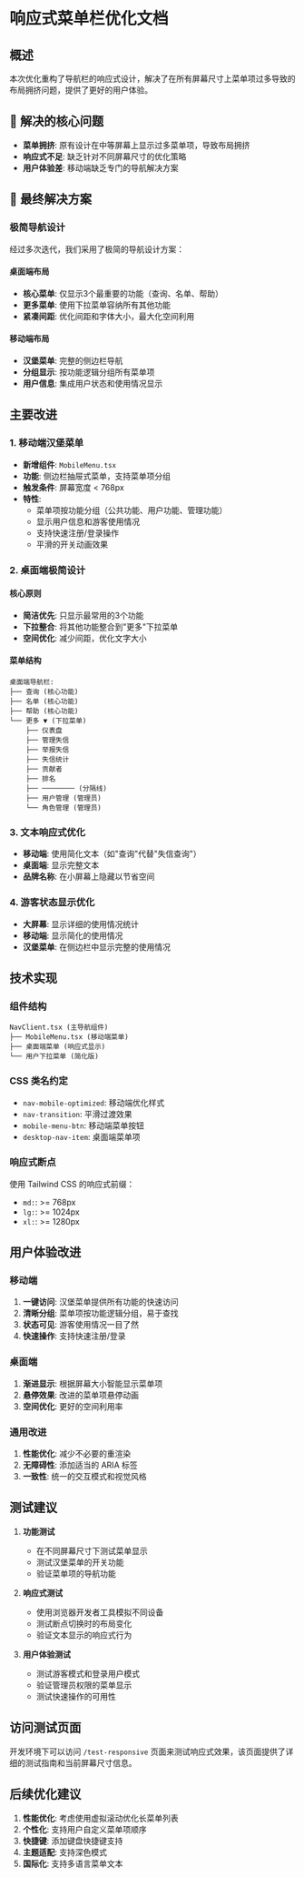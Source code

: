 # 响应式菜单栏优化文档

## 概述

本次优化重构了导航栏的响应式设计，解决了在所有屏幕尺寸上菜单项过多导致的布局拥挤问题，提供了更好的用户体验。

## 🎯 解决的核心问题

- **菜单拥挤**: 原有设计在中等屏幕上显示过多菜单项，导致布局拥挤
- **响应式不足**: 缺乏针对不同屏幕尺寸的优化策略
- **用户体验差**: 移动端缺乏专门的导航解决方案

## 🚀 最终解决方案

### 极简导航设计

经过多次迭代，我们采用了极简的导航设计方案：

#### 桌面端布局
- **核心菜单**: 仅显示3个最重要的功能（查询、名单、帮助）
- **更多菜单**: 使用下拉菜单容纳所有其他功能
- **紧凑间距**: 优化间距和字体大小，最大化空间利用

#### 移动端布局
- **汉堡菜单**: 完整的侧边栏导航
- **分组显示**: 按功能逻辑分组所有菜单项
- **用户信息**: 集成用户状态和使用情况显示

## 主要改进

### 1. 移动端汉堡菜单

- **新增组件**: `MobileMenu.tsx`
- **功能**: 侧边栏抽屉式菜单，支持菜单项分组
- **触发条件**: 屏幕宽度 < 768px
- **特性**:
  - 菜单项按功能分组（公共功能、用户功能、管理功能）
  - 显示用户信息和游客使用情况
  - 支持快速注册/登录操作
  - 平滑的开关动画效果

### 2. 桌面端极简设计

#### 核心原则
- **简洁优先**: 只显示最常用的3个功能
- **下拉整合**: 将其他功能整合到"更多"下拉菜单
- **空间优化**: 减少间距，优化文字大小

#### 菜单结构
```
桌面端导航栏:
├── 查询 (核心功能)
├── 名单 (核心功能)
├── 帮助 (核心功能)
└── 更多 ▼ (下拉菜单)
    ├── 仪表盘
    ├── 管理失信
    ├── 举报失信
    ├── 失信统计
    ├── 贡献者
    ├── 排名
    ├── ──────── (分隔线)
    ├── 用户管理 (管理员)
    └── 角色管理 (管理员)
```

### 3. 文本响应式优化

- **移动端**: 使用简化文本（如"查询"代替"失信查询"）
- **桌面端**: 显示完整文本
- **品牌名称**: 在小屏幕上隐藏以节省空间

### 4. 游客状态显示优化

- **大屏幕**: 显示详细的使用情况统计
- **移动端**: 显示简化的使用情况
- **汉堡菜单**: 在侧边栏中显示完整的使用情况

## 技术实现

### 组件结构
```
NavClient.tsx (主导航组件)
├── MobileMenu.tsx (移动端菜单)
├── 桌面端菜单 (响应式显示)
└── 用户下拉菜单 (简化版)
```

### CSS 类名约定
- `nav-mobile-optimized`: 移动端优化样式
- `nav-transition`: 平滑过渡效果
- `mobile-menu-btn`: 移动端菜单按钮
- `desktop-nav-item`: 桌面端菜单项

### 响应式断点
使用 Tailwind CSS 的响应式前缀：
- `md:`: >= 768px
- `lg:`: >= 1024px
- `xl:`: >= 1280px

## 用户体验改进

### 移动端
1. **一键访问**: 汉堡菜单提供所有功能的快速访问
2. **清晰分组**: 菜单项按功能逻辑分组，易于查找
3. **状态可见**: 游客使用情况一目了然
4. **快速操作**: 支持快速注册/登录

### 桌面端
1. **渐进显示**: 根据屏幕大小智能显示菜单项
2. **悬停效果**: 改进的菜单项悬停动画
3. **空间优化**: 更好的空间利用率

### 通用改进
1. **性能优化**: 减少不必要的重渲染
2. **无障碍性**: 添加适当的 ARIA 标签
3. **一致性**: 统一的交互模式和视觉风格

## 测试建议

1. **功能测试**
   - 在不同屏幕尺寸下测试菜单显示
   - 测试汉堡菜单的开关功能
   - 验证菜单项的导航功能

2. **响应式测试**
   - 使用浏览器开发者工具模拟不同设备
   - 测试断点切换时的布局变化
   - 验证文本显示的响应式行为

3. **用户体验测试**
   - 测试游客模式和登录用户模式
   - 验证管理员权限的菜单显示
   - 测试快速操作的可用性

## 访问测试页面

开发环境下可以访问 `/test-responsive` 页面来测试响应式效果，该页面提供了详细的测试指南和当前屏幕尺寸信息。

## 后续优化建议

1. **性能优化**: 考虑使用虚拟滚动优化长菜单列表
2. **个性化**: 支持用户自定义菜单项顺序
3. **快捷键**: 添加键盘快捷键支持
4. **主题适配**: 支持深色模式
5. **国际化**: 支持多语言菜单文本
